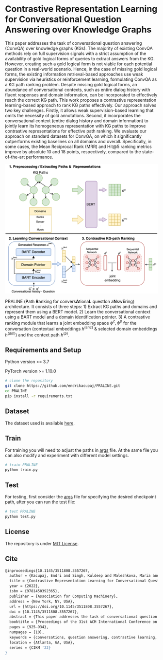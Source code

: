 # Contrastive Representation Learning for Conversational Question Answering over Knowledge Graphs

This paper addresses the task of conversational question answering (ConvQA) over knowledge graphs (KGs). The majority of existing ConvQA methods rely on full supervision signals with a strict assumption of the availability of gold logical forms of queries to extract answers from the KG. However, creating such a gold logical form is not viable for each potential question in a real-world scenario. Hence, in the case of missing gold logical forms, the existing information retrieval-based approaches use weak supervision via heuristics or reinforcement learning, formulating ConvQA as a KG path ranking problem. Despite missing gold logical forms, an abundance of conversational contexts, such as entire dialog history with fluent responses and domain information, can be incorporated to effectively reach the correct KG path. This work proposes a contrastive representation learning-based approach to rank KG paths effectively. Our approach solves two key challenges. Firstly, it allows weak supervision-based learning that omits the necessity of gold annotations. Second, it incorporates the conversational context (entire dialog history and domain information) to jointly learn its homogeneous representation with KG paths to improve contrastive representations for effective path ranking. We evaluate our approach on standard datasets for ConvQA, on which it significantly outperforms existing baselines on all domains and overall. Specifically, in some cases, the Mean Reciprocal Rank (MRR) and Hit@5 ranking metrics improve by absolute $10$ and $18$ points, respectively, compared to the state-of-the-art performance.

<img src="image/praline_architecture.png?raw=true" alt="PRALINE architecture" width="600"/>

PRALINE (**P**ath **R**anking for convers**A**tiona**L** quest**I**on a**N**sw**E**ring) architecture. It consists of three steps: 1) Extract KG paths and domains and represent them using a BERT model. 2) Learn the conversational context using a BART model and a domain identification pointer. 3) A contrastive ranking module that learns a joint embedding space $\phi^{c}, \phi^{p}$ for the conversation (contextual embeddings $h^{(enc)}$ \& selected domain embeddings $h^{(dm)}$) and the context path $h^{(p)}$.

## Requirements and Setup

Python version >= 3.7

PyTorch version >= 1.10.0

``` bash
# clone the repository
git clone https://github.com/endrikacupaj/PRALINE.git
cd PRALINE
pip install -r requirements.txt
```

## Dataset
The dataset used is available [here](https://drive.google.com/file/d/1OV66QJb1QZivlCjyyQfnyVr7rOF0UJ8u/view?usp=sharing).

## Train
For training you will need to adjust the paths in [args](args.py) file. At the same file you can also modify and experiment with different model settings.
``` bash
# train PRALINE
python train.py
```

## Test
For testing, first consider the [args](args.py) file for specifying the desired checkpoint path, after you can run the test file:
``` bash
# test PRALINE
python test.py
```

## License
The repository is under [MIT License](LICENSE).

## Cite
```bash
@inproceedings{10.1145/3511808.3557267,
  author = {Kacupaj, Endri and Singh, Kuldeep and Maleshkova, Maria and Lehmann, Jens},
  title = {Contrastive Representation Learning for Conversational Question Answering over Knowledge Graphs},
  year = {2022},
  isbn = {9781450392365},
  publisher = {Association for Computing Machinery},
  address = {New York, NY, USA},
  url = {https://doi.org/10.1145/3511808.3557267},
  doi = {10.1145/3511808.3557267},
  abstract = {This paper addresses the task of conversational question answering (ConvQA) over knowledge graphs (KGs). The majority of existing ConvQA methods rely on full supervision signals with a strict assumption of the availability of gold logical forms of queries to extract answers from the KG. However, creating such a gold logical form is not viable for each potential question in a real-world scenario. Hence, in the case of missing gold logical forms, the existing information retrieval-based approaches use weak supervision via heuristics or reinforcement learning, formulating ConvQA as a KG path ranking problem. Despite missing gold logical forms, an abundance of conversational contexts, such as entire dialog history with fluent responses and domain information, can be incorporated to effectively reach the correct KG path. This work proposes a contrastive representation learning-based approach to rank KG paths effectively. Our approach solves two key challenges. Firstly, it allows weak supervision-based learning that omits the necessity of gold annotations. Second, it incorporates the conversational context (entire dialog history and domain information) to jointly learn its homogeneous representation with KG paths to improve contrastive representations for effective path ranking. We evaluate our approach on standard datasets for ConvQA, on which it significantly outperforms existing baselines on all domains and overall. Specifically, in some cases, the Mean Reciprocal Rank (MRR) and Hit@5 ranking metrics improve by absolute 10 and 18 points, respectively, compared to the state-of-the-art performance.},
  booktitle = {Proceedings of the 31st ACM International Conference on Information &amp; Knowledge Management},
  pages = {925–934},
  numpages = {10},
  keywords = {conversations, question answering, contrastive learning, kg},
  location = {Atlanta, GA, USA},
  series = {CIKM '22}
}
```
